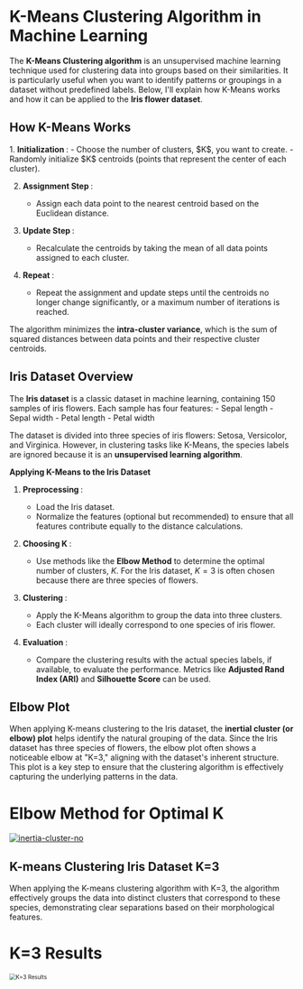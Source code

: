 <H1> K-Means Clustering Algorithm in Machine Learning </H1>

The <b>K-Means Clustering algorithm</b> is an unsupervised machine learning technique used for clustering data into groups based on their similarities. It is particularly useful when you want to identify patterns or groupings in a dataset without predefined labels. Below, I'll explain how K-Means works and how it can be applied to the <b>Iris flower dataset</b>.


<h2> How K-Means Works </h2>
1. <b> Initialization </b>:
   - Choose the number of clusters, $K$, you want to create.
   - Randomly initialize $K$ centroids (points that represent the center of each cluster).

2. <b> Assignment Step </b>:
   - Assign each data point to the nearest centroid based on the Euclidean distance.

3. <b> Update Step </b>:
   - Recalculate the centroids by taking the mean of all data points assigned to each cluster.

4. <b> Repeat </b>:
   - Repeat the assignment and update steps until the centroids no longer change significantly, or a maximum number of iterations is reached.

The algorithm minimizes the <b>intra-cluster variance</b>, which is the sum of squared distances between data points and their respective cluster centroids.


<h2> Iris Dataset Overview </h2>
The <b>Iris dataset</b> is a classic dataset in machine learning, containing 150 samples of iris flowers. Each sample has four features:
- Sepal length
- Sepal width
- Petal length
- Petal width

The dataset is divided into three species of iris flowers: Setosa, Versicolor, and Virginica. However, in clustering tasks like K-Means, the species labels are ignored because it is an <b>unsupervised learning algorithm</b>.

<b> Applying K-Means to the Iris Dataset </b>
1. <b> Preprocessing </b>:
   - Load the Iris dataset.
   - Normalize the features (optional but recommended) to ensure that all features contribute equally to the distance calculations.

2. <b> Choosing K </b>:
   - Use methods like the <b>Elbow Method</b> to determine the optimal number of clusters, $K$. For the Iris dataset, $K=3$ is often chosen because there are three species of flowers.

3. <b> Clustering </b>:
   - Apply the K-Means algorithm to group the data into three clusters.
   - Each cluster will ideally correspond to one species of iris flower.

4. <b> Evaluation </b>:
   - Compare the clustering results with the actual species labels, if available, to evaluate the performance. Metrics like <b> Adjusted Rand Index (ARI)</b> and <b>Silhouette Score</b> can be used.
  
<h2> Elbow Plot </h2>
When applying K-means clustering to the Iris dataset, the <b>inertial cluster (or elbow) plot</b> helps identify the natural grouping of the data. Since the Iris dataset has three species of flowers, the elbow plot often shows a noticeable elbow at "K=3," aligning with the dataset's inherent structure. This plot is a key step to ensure that the clustering algorithm is effectively capturing the underlying patterns in the data.  

<head>
    <meta charset="UTF-8">
    <meta name="viewport" content="width=device-width, initial-scale=1.0">
    <title>Elbow Method for Optimal K</title>
    <style>
        .scaled-image {
            transform: scale(0.7); /* Scale factor of 1.5 */
            /* Optional: Set the transform origin if needed */
            transform-origin: top left; 
        }
    </style>
</head>
<body>
    <h1>Elbow Method for Optimal K</h1>
    <a href='https://postimages.org/' target='_blank'><img src='https://i.postimg.cc/kggCNtzf/inertia-cluster-no.png' border='0' alt='inertia-cluster-no'/></a>
    <!--img src="./inertia_cluster_no.png" alt="Elbow Plot" class="scaled-image"-->
</body>


 <h2> K-means Clustering Iris Dataset K=3 </h2>
 When applying the K-means clustering algorithm with K=3, the algorithm effectively groups the data into distinct clusters that correspond to these species, demonstrating clear separations based on their morphological features.
 
<!--head>
    <!--meta charset="UTF-8">
    <meta name="viewport" content="width=device-width, initial-scale=1.0">
    <title>K=3 Results</title>
    <style>
        .scaled-image {
            transform: scale(0.7); /* Scale factor of 1.5 */
            /* Optional: Set the transform origin if needed */
            transform-origin: top left; 
        }
</style>
</head-->
<body>
    <h1>K=3 Results</h1>
    <img src="./k-means_clustering_iris_dataset_k3_results.png" alt="K=3 Results" class="scaled-image">
</body>
 
